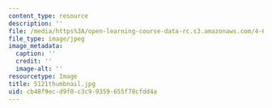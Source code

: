 ```yaml
---
content_type: resource
description: ''
file: /media/https%3A/open-learning-course-data-rc.s3.amazonaws.com/4-614-religious-architecture-and-islamic-cultures-fall-2002/cb48f9ecd9f0c3c99359655f78cfdd4a_5121thumbnail.jpg
file_type: image/jpeg
image_metadata:
  caption: ''
  credit: ''
  image-alt: ''
resourcetype: Image
title: 5121thumbnail.jpg
uid: cb48f9ec-d9f0-c3c9-9359-655f78cfdd4a
---
```

